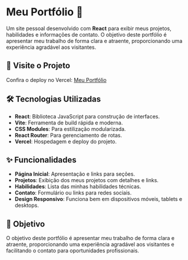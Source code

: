 # Meu Portfólio 🚀
Um site pessoal desenvolvido com **React** para exibir meus projetos, habilidades e informações de contato. O objetivo deste portfólio é apresentar meu trabalho de forma clara e atraente, proporcionando uma experiência agradável aos visitantes.

## 🚀 Visite o Projeto
Confira o deploy no Vercel: [Meu Portfólio](https://vercel.com/anna-clara-amorims-projects/portfolio)

## 🛠️ Tecnologias Utilizadas
- **React**: Biblioteca JavaScript para construção de interfaces.
- **Vite**: Ferramenta de build rápida e moderna.
- **CSS Modules**: Para estilização modularizada.
- **React Router**: Para gerenciamento de rotas.
- **Vercel**: Hospedagem e deploy do projeto.

## ✨ Funcionalidades
- **Página Inicial**: Apresentação e links para seções.
- **Projetos**: Exibição dos meus projetos com detalhes e links.
- **Habilidades**: Lista das minhas habilidades técnicas.
- **Contato**: Formulário ou links para redes sociais.
- **Design Responsivo**: Funciona bem em dispositivos móveis, tablets e desktops.

## 🎯 Objetivo
O objetivo deste portfólio é apresentar meu trabalho de forma clara e atraente, proporcionando uma experiência agradável aos visitantes e facilitando o contato para oportunidades profissionais.

